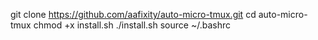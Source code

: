 git clone https://github.com/aafixity/auto-micro-tmux.git
cd auto-micro-tmux
chmod +x install.sh
./install.sh
source ~/.bashrc
